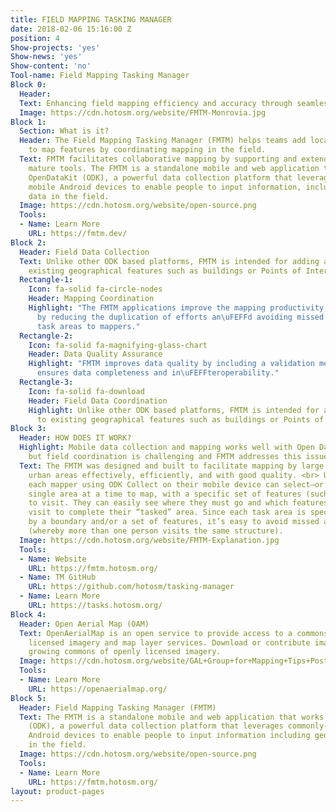 ```yaml
---
title: FIELD MAPPING TASKING MANAGER
date: 2018-02-06 15:16:00 Z
position: 4
Show-projects: 'yes'
Show-news: 'yes'
Show-content: 'no'
Tool-name: Field Mapping Tasking Manager
Block 0:
  Header: 
  Text: Enhancing field mapping efficiency and accuracy through seamless coordination
  Image: https://cdn.hotosm.org/website/FMTM-Monrovia.jpg
Block 1:
  Section: What is it?
  Header: The Field Mapping Tasking Manager (FMTM) helps teams add local knowledge
    to map features by coordinating mapping in the field.
  Text: FMTM facilitates collaborative mapping by supporting and extending existing
    mature tools. The FMTM is a standalone mobile and web application that works using
    OpenDataKit (ODK), a powerful data collection platform that leverages commonly-available
    mobile Android devices to enable people to input information, including geospatial
    data in the field.
  Image: https://cdn.hotosm.org/website/open-source.png
  Tools:
  - Name: Learn More
    URL: https://fmtm.dev/
Block 2:
  Header: Field Data Collection
  Text: Unlike other ODK based platforms, FMTM is intended for adding attributes to
    existing geographical features such as buildings or Points of Interest (POIs).
  Rectangle-1:
    Icon: fa-solid fa-circle-nodes
    Header: Mapping Coordination
    Highlight: "The FMTM applications improve the mapping productivity (mapped features/person-day)
      by reducing the duplication of efforts an\uFEFFd avoiding missed areas by allocating
      task areas to mappers."
  Rectangle-2:
    Icon: fa-solid fa-magnifying-glass-chart
    Header: Data Quality Assurance
    Highlight: "FMTM improves data quality by including a validation mechanism that
      ensures data completeness and in\uFEFFteroperability."
  Rectangle-3:
    Icon: fa-solid fa-download
    Header: Field Data Coordination
    Highlight: Unlike other ODK based platforms, FMTM is intended for adding attributes
      to existing geographical features such as buildings or Points of Interest (POIs).
Block 3:
  Header: HOW DOES IT WORK?
  Highlight: Mobile data collection and mapping works well with Open Data Kit (ODK),
    but field coordination is challenging and FMTM addresses this issue
  Text: The FMTM was designed and built to facilitate mapping by large teams to cover
    urban areas effectively, efficiently, and with good quality. <br> Using the FMTM,
    each mapper using ODK Collect on their mobile device can select—or be assigned—a
    single area at a time to map, with a specific set of features (such as buildings)
    to visit. They can easily see where they must go and which features they must
    visit to complete their “tasked” area. Since each task area is specifically defined
    by a boundary and/or a set of features, it’s easy to avoid missed areas or duplication
    (whereby more than one person visits the same structure).
  Image: https://cdn.hotosm.org/website/FMTM-Explanation.jpg
  Tools:
  - Name: Website
    URL: https://fmtm.hotosm.org/
  - Name: TM GitHub
    URL: https://github.com/hotosm/tasking-manager
  - Name: Learn More
    URL: https://tasks.hotosm.org/
Block 4:
  Header: Open Aerial Map (OAM)
  Text: OpenAerialMap is an open service to provide access to a commons of openly
    licensed imagery and map layer services. Download or contribute imagery to the
    growing commons of openly licensed imagery.
  Image: https://cdn.hotosm.org/website/GAL+Group+for+Mapping+Tips+Post.jpg
  Tools:
  - Name: Learn More
    URL: https://openaerialmap.org/
Block 5:
  Header: Field Mapping Tasking Manager (FMTM)
  Text: The FMTM is a standalone mobile and web application that works using OpenDataKit
    (ODK), a powerful data collection platform that leverages commonly-available mobile
    Android devices to enable people to input information including geospatial data
    in the field.
  Image: https://cdn.hotosm.org/website/open-source.png
  Tools:
  - Name: Learn More
    URL: https://fmtm.hotosm.org/
layout: product-pages
---
```


